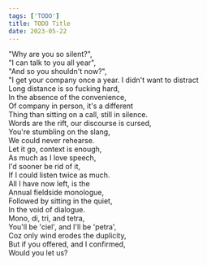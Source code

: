 ```yaml
---
tags: ['TODO']
title: TODO Title
date: 2023-05-22
---
```


"Why are you so silent?",  
"I can talk to you all year",  
"And so you shouldn't now?",  
"I get your company once a year. I didn't want to distract   
Long distance is so fucking hard,  
In the absence of the convenience,  
Of company in person, it's a different  
Thing than sitting on a call, still in silence.  
Words are the rift, our discourse is cursed,  
You're stumbling on the slang,  
We could never rehearse.  
Let it go, context is enough,  
As much as I love speech,  
I'd sooner be rid of it,  
If I could listen twice as much.  
All I have now left, is the  
Annual fieldside monologue,  
Followed by sitting in the quiet,  
In the void of dialogue.  
Mono, di, tri, and tetra,  
You'll be 'ciel', and I'll be 'petra',  
Coz only wind erodes the duplicity,  
But if you offered, and I confirmed,  
Would you let us?  
